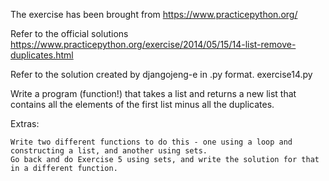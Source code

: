 The exercise has been brought from https://www.practicepython.org/

Refer to the official solutions https://www.practicepython.org/exercise/2014/05/15/14-list-remove-duplicates.html

Refer to the solution created by djangojeng-e in .py format. exercise14.py


Write a program (function!) that takes a list and returns a new list that contains all the elements of the first list minus all the duplicates.

Extras:

    Write two different functions to do this - one using a loop and constructing a list, and another using sets.
    Go back and do Exercise 5 using sets, and write the solution for that in a different function.

